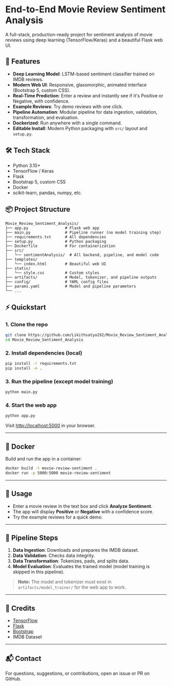 # End-to-End Movie Review Sentiment Analysis

A full-stack, production-ready project for sentiment analysis of movie reviews using deep learning (TensorFlow/Keras) and a beautiful Flask web UI.

## 🚀 Features
- **Deep Learning Model**: LSTM-based sentiment classifier trained on IMDB reviews.
- **Modern Web UI**: Responsive, glassmorphic, animated interface (Bootstrap 5, custom CSS).
- **Real-Time Prediction**: Enter a review and instantly see if it's Positive or Negative, with confidence.
- **Example Reviews**: Try demo reviews with one click.
- **Pipeline Automation**: Modular pipeline for data ingestion, validation, transformation, and evaluation.
- **Dockerized**: Run anywhere with a single command.
- **Editable Install**: Modern Python packaging with `src/` layout and `setup.py`.

## 🛠️ Tech Stack
- Python 3.10+
- TensorFlow / Keras
- Flask
- Bootstrap 5, custom CSS
- Docker
- scikit-learn, pandas, numpy, etc.

## 📦 Project Structure
```
Movie_Review_Sentiment_Analysis/
├── app.py                # Flask web app
├── main.py               # Pipeline runner (no model training step)
├── requirements.txt      # All dependencies
├── setup.py              # Python packaging
├── Dockerfile            # For containerization
├── src/
│   └── sentimentAnalysis/  # All backend, pipeline, and model code
├── templates/
│   └── index.html        # Beautiful web UI
├── static/
│   └── style.css         # Custom styles
├── artifacts/            # Model, tokenizer, and pipeline outputs
├── config/               # YAML config files
├── params.yaml           # Model and pipeline parameters
└── ...
```

## ⚡ Quickstart
### 1. Clone the repo
```bash
git clone https://github.com/Likithsatya192/Movie_Review_Sentiment_Analysis
cd Movie_Review_Sentiment_Analysis
```

### 2. Install dependencies (local)
```bash
pip install -r requirements.txt
pip install -e .
```

### 3. Run the pipeline (except model training)
```bash
python main.py
```

### 4. Start the web app
```bash
python app.py
```
Visit [http://localhost:5000](http://localhost:5000) in your browser.

---

## 🐳 Docker
Build and run the app in a container:
```bash
docker build -t movie-review-sentiment .
docker run -p 5000:5000 movie-review-sentiment
```

---

## 📝 Usage
- Enter a movie review in the text box and click **Analyze Sentiment**.
- The app will display **Positive** or **Negative** with a confidence score.
- Try the example reviews for a quick demo.

---

## 🧩 Pipeline Steps
1. **Data Ingestion**: Downloads and prepares the IMDB dataset.
2. **Data Validation**: Checks data integrity.
3. **Data Transformation**: Tokenizes, pads, and splits data.
4. **Model Evaluation**: Evaluates the trained model (model training is skipped in this pipeline).

> **Note:** The model and tokenizer must exist in `artifacts/model_trainer/` for the web app to work.

---

## 🤝 Credits
- [TensorFlow](https://www.tensorflow.org/)
- [Flask](https://flask.palletsprojects.com/)
- [Bootstrap](https://getbootstrap.com/)
- IMDB Dataset

---

## 📬 Contact
For questions, suggestions, or contributions, open an issue or PR on GitHub.